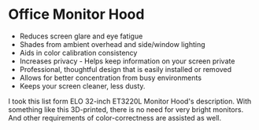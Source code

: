 # Office Monitor Hood

- Reduces screen glare and eye fatigue
- Shades from ambient overhead and side/window lighting
- Aids in color calibration consistency
- Increases privacy - Helps keep information on your screen private
- Professional, thoughtful design that is easily installed or removed
- Allows for better concentration from busy environments
- Keeps your screen cleaner, less dusty.

I took this list form ELO 32-inch ET3220L Monitor Hood's description.
With something like this 3D-printed, there is no need for very bright monitors.
And other requirements of color-correctness are assisted as well.
